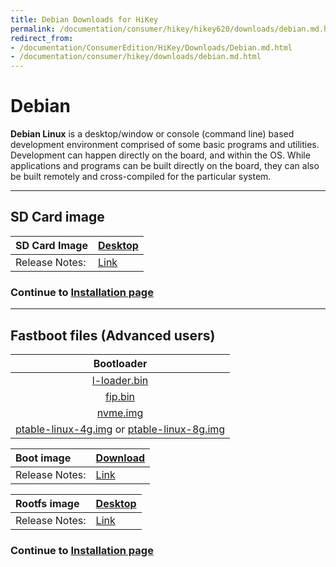 ```yaml
---
title: Debian Downloads for HiKey
permalink: /documentation/consumer/hikey/hikey620/downloads/debian.md.html
redirect_from:
- /documentation/ConsumerEdition/HiKey/Downloads/Debian.md.html
- /documentation/consumer/hikey/downloads/debian.md.html
---
```

# Debian

**Debian Linux** is a desktop/window or console (command line) based development environment comprised of some basic programs and utilities. Development can happen directly on the board, and within the OS. While applications and programs can be built directly on the board, they can also be built remotely and cross-compiled for the particular system.

***

## SD Card image

|   SD Card Image    |    [Desktop](http://snapshots.linaro.org/96boards/hikey/linaro/debian/latest/linaro-stretch-developer-hikey-*.sd.gz) |
|:------------------|:-----------------------|
|Release Notes:     |[Link](http://snapshots.linaro.org/96boards/hikey/linaro/debian/latest)       |

### Continue to [Installation page](../installation/)

***

## Fastboot files (Advanced users)

|   Bootloader    |     
|:----------------------------:|
| [l-loader.bin](https://snapshots.linaro.org/reference-platform/components/uefi-staging/latest/hikey/debug/l-loader.bin)  |  
|  [fip.bin](https://snapshots.linaro.org/reference-platform/components/uefi-staging/latest/hikey/debug/fip.bin)           |  
| [nvme.img](https://snapshots.linaro.org/reference-platform/components/uefi-staging/latest/hikey/debug/nvme.img)          |
| [ptable-linux-4g.img](https://snapshots.linaro.org/reference-platform/components/uefi-staging/latest/hikey/debug/ptable-linux-4g.img) or [ptable-linux-8g.img](https://snapshots.linaro.org/reference-platform/components/uefi-staging/latest/hikey/debug/ptable-linux-8g.img)     |

|   Boot image    |    [Download](http://snapshots.linaro.org/96boards/hikey/linaro/debian/latest/boot-linaro-stretch-developer-hikey-*.img.gz)    |
|:------------------|:-----------------------|
|Release Notes:     |[Link](http://snapshots.linaro.org/96boards/hikey/linaro/debian/latest)      |

|   Rootfs image    |    [Desktop](http://snapshots.linaro.org/96boards/hikey/linaro/debian/latest/rootfs-linaro-stretch-developer-hikey-*.img.gz) |
|:------------------|:----------------------------------|
|Release Notes:     |[Link](http://releases.linaro.org/96boards/hikey/linaro/debian/latest/)      |

### Continue to [Installation page](../installation/)
